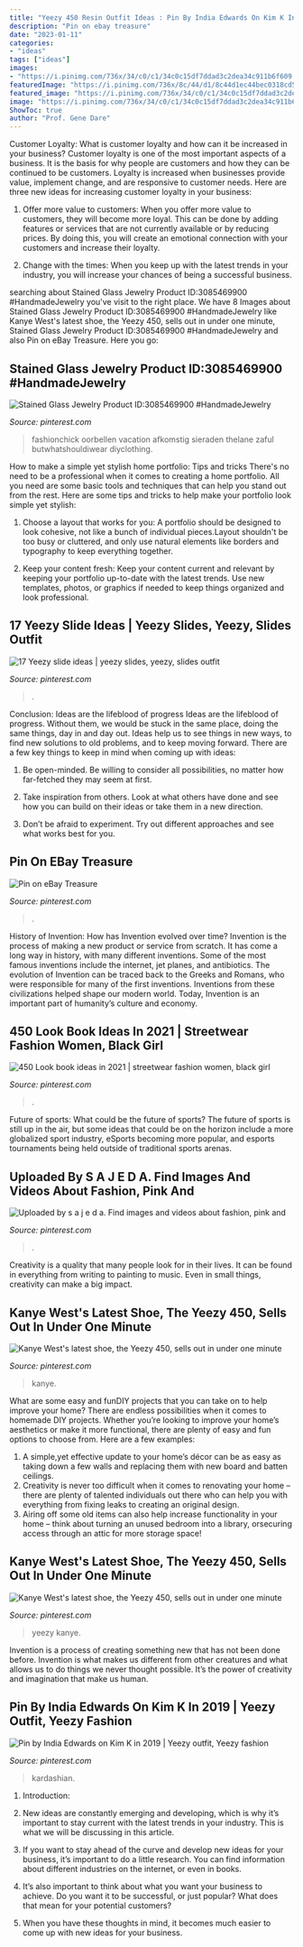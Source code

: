 ```yaml
---
title: "Yeezy 450 Resin Outfit Ideas : Pin By India Edwards On Kim K In 2019"
description: "Pin on ebay treasure"
date: "2023-01-11"
categories:
- "ideas"
tags: ["ideas"]
images:
- "https://i.pinimg.com/736x/34/c0/c1/34c0c15df7ddad3c2dea34c911b6f609.jpg"
featuredImage: "https://i.pinimg.com/736x/8c/44/d1/8c44d1ec44bec0318cd56d21c2650df7.jpg"
featured_image: "https://i.pinimg.com/736x/34/c0/c1/34c0c15df7ddad3c2dea34c911b6f609.jpg"
image: "https://i.pinimg.com/736x/34/c0/c1/34c0c15df7ddad3c2dea34c911b6f609.jpg"
ShowToc: true
author: "Prof. Gene Dare"
---
```



Customer Loyalty: What is customer loyalty and how can it be increased in your business?
Customer loyalty is one of the most important aspects of a business. It is the basis for why people are customers and how they can be continued to be customers. Loyalty is increased when businesses provide value, implement change, and are responsive to customer needs. Here are three new ideas for increasing customer loyalty in your business:
1. Offer more value to customers: When you offer more value to customers, they will become more loyal. This can be done by adding features or services that are not currently available or by reducing prices. By doing this, you will create an emotional connection with your customers and increase their loyalty.

2. Change with the times: When you keep up with the latest trends in your industry, you will increase your chances of being a successful business.

	

		
searching about Stained Glass Jewelry Product ID:3085469900 #HandmadeJewelry you've visit to the right place. We have 8 Images about Stained Glass Jewelry Product ID:3085469900 #HandmadeJewelry like Kanye West&#039;s latest shoe, the Yeezy 450, sells out in under one minute, Stained Glass Jewelry Product ID:3085469900 #HandmadeJewelry and also Pin on eBay Treasure. Here you go:
		
    
## Stained Glass Jewelry Product ID:3085469900 #HandmadeJewelry

<img loading=lazy src="https://i.pinimg.com/originals/37/fc/7a/37fc7a4acf88177c44ea4f666b45143a.jpg" onerror="this.onerror=null;this.src='https://tse4.mm.bing.net/th?id=OIP.KTxmsuNcnSXaSXpAec131gHaHL&amp;pid=15.1';" alt="Stained Glass Jewelry Product ID:3085469900 #HandmadeJewelry">

_Source: pinterest.com_

>fashionchick oorbellen vacation afkomstig sieraden thelane zaful butwhatshouldiwear diyclothing. 

	

How to make a simple yet stylish home portfolio: Tips and tricks
There's no need to be a professional when it comes to creating a home portfolio. All you need are some basic tools and techniques that can help you stand out from the rest. Here are some tips and tricks to help make your portfolio look simple yet stylish:
1. Choose a layout that works for you: A portfolio should be designed to look cohesive, not like a bunch of individual pieces.Layout shouldn't be too busy or cluttered, and only use natural elements like borders and typography to keep everything together.

2. Keep your content fresh: Keep your content current and relevant by keeping your portfolio up-to-date with the latest trends. Use new templates, photos, or graphics if needed to keep things organized and look professional.


    
## 17 Yeezy Slide Ideas | Yeezy Slides, Yeezy, Slides Outfit

<img loading=lazy src="https://i.pinimg.com/474x/29/91/75/29917593462dc5d193b0d7ad803106a3.jpg" onerror="this.onerror=null;this.src='https://tse3.mm.bing.net/th?id=OIP.mQ_2lR5vwpMhA8g_dNfE3gAAAA&amp;pid=15.1';" alt="17 Yeezy slide ideas | yeezy slides, yeezy, slides outfit">

_Source: pinterest.com_

>. 

	

Conclusion: Ideas are the lifeblood of progress
Ideas are the lifeblood of progress. Without them, we would be stuck in the same place, doing the same things, day in and day out. Ideas help us to see things in new ways, to find new solutions to old problems, and to keep moving forward.
There are a few key things to keep in mind when coming up with ideas:

1. Be open-minded. Be willing to consider all possibilities, no matter how far-fetched they may seem at first.

2. Take inspiration from others. Look at what others have done and see how you can build on their ideas or take them in a new direction.

3. Don’t be afraid to experiment. Try out different approaches and see what works best for you.

    
## Pin On EBay Treasure

<img loading=lazy src="https://i.pinimg.com/originals/1b/39/3a/1b393a19a513123d08ad92b38f99d29c.jpg" onerror="this.onerror=null;this.src='https://tse3.mm.bing.net/th?id=OIP.KRgqkqiLuGZO7AE4HwpK0wHaJ4&amp;pid=15.1';" alt="Pin on eBay Treasure">

_Source: pinterest.com_

>. 

	

History of Invention: How has Invention evolved over time?
Invention is the process of making a new product or service from scratch. It has come a long way in history, with many different inventions. Some of the most famous inventions include the internet, jet planes, and antibiotics. The evolution of Invention can be traced back to the Greeks and Romans, who were responsible for many of the first inventions. Inventions from these civilizations helped shape our modern world. Today, Invention is an important part of humanity’s culture and economy.

    
## 450 Look Book Ideas In 2021 | Streetwear Fashion Women, Black Girl

<img loading=lazy src="https://i.pinimg.com/236x/eb/b6/dc/ebb6dc87c11aa422e5b024dce7dd6a47.jpg" onerror="this.onerror=null;this.src='https://tse4.mm.bing.net/th?id=OIP.1gd7lv6sHFK-2F9NuDZRrAAAAA&amp;pid=15.1';" alt="450 Look book ideas in 2021 | streetwear fashion women, black girl">

_Source: pinterest.com_

>. 

	

Future of sports: What could be the future of sports?
The future of sports is still up in the air, but some ideas that could be on the horizon include a more globalized sport industry, eSports becoming more popular, and esports tournaments being held outside of traditional sports arenas.

    
## Uploaded By S A J E D A. Find Images And Videos About Fashion, Pink And

<img loading=lazy src="https://i.pinimg.com/236x/0e/95/cd/0e95cd8a5ba402554e40863d22883042.jpg?nii=t" onerror="this.onerror=null;this.src='https://tse1.mm.bing.net/th?id=OIP.NN73VM-NjG7hSdDDMkJtngAAAA&amp;pid=15.1';" alt="Uploaded by s a j e d a. Find images and videos about fashion, pink and">

_Source: pinterest.com_

>. 

	

Creativity is a quality that many people look for in their lives. It can be found in everything from writing to painting to music. Even in small things, creativity can make a big impact.

    
## Kanye West&#039;s Latest Shoe, The Yeezy 450, Sells Out In Under One Minute

<img loading=lazy src="https://i.pinimg.com/736x/34/c0/c1/34c0c15df7ddad3c2dea34c911b6f609.jpg" onerror="this.onerror=null;this.src='https://tse1.mm.bing.net/th?id=OIP.zFT1xbNl4_tW3ypnyfJu5gHaKj&amp;pid=15.1';" alt="Kanye West&#039;s latest shoe, the Yeezy 450, sells out in under one minute">

_Source: pinterest.com_

>kanye. 

	

What are some easy and funDIY projects that you can take on to help improve your home?
There are endless possibilities when it comes to homemade DIY projects. Whether you’re looking to improve your home’s aesthetics or make it more functional, there are plenty of easy and fun options to choose from. Here are a few examples: 
1. A simple,yet effective update to your home’s décor can be as easy as taking down a few walls and replacing them with new board and batten ceilings. 
2. Creativity is never too difficult when it comes to renovating your home – there are plenty of talented individuals out there who can help you with everything from fixing leaks to creating an original design. 
3. Airing off some old items can also help increase functionality in your home – think about turning an unused bedroom into a library, orsecuring access through an attic for more storage space!

    
## Kanye West&#039;s Latest Shoe, The Yeezy 450, Sells Out In Under One Minute

<img loading=lazy src="https://i.pinimg.com/originals/34/c0/c1/34c0c15df7ddad3c2dea34c911b6f609.png" onerror="this.onerror=null;this.src='https://tse2.mm.bing.net/th?id=OIP.uRGD710st2cIu0NwT9p8eAHaKj&amp;pid=15.1';" alt="Kanye West&#039;s latest shoe, the Yeezy 450, sells out in under one minute">

_Source: pinterest.com_

>yeezy kanye. 

	

Invention is a process of creating something new that has not been done before. Invention is what makes us different from other creatures and what allows us to do things we never thought possible. It’s the power of creativity and imagination that make us human.

    
## Pin By India Edwards On Kim K In 2019 | Yeezy Outfit, Yeezy Fashion

<img loading=lazy src="https://i.pinimg.com/736x/8c/44/d1/8c44d1ec44bec0318cd56d21c2650df7.jpg" onerror="this.onerror=null;this.src='https://tse3.mm.bing.net/th?id=OIP.dBg_S7xWVV68stVXAzrfkAHaLH&amp;pid=15.1';" alt="Pin by India Edwards on Kim K in 2019 | Yeezy outfit, Yeezy fashion">

_Source: pinterest.com_

>kardashian. 

	

1. Introduction:
1. New ideas are constantly emerging and developing, which is why it’s important to stay current with the latest trends in your industry. This is what we will be discussing in this article.
2. If you want to stay ahead of the curve and develop new ideas for your business, it’s important to do a little research. You can find information about different industries on the internet, or even in books.

3. It’s also important to think about what you want your business to achieve. Do you want it to be successful, or just popular? What does that mean for your potential customers?

4. When you have these thoughts in mind, it becomes much easier to come up with new ideas for your business.

